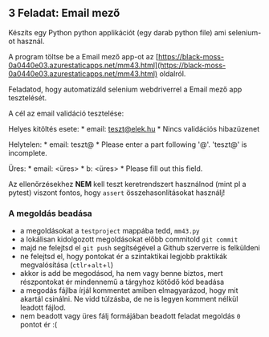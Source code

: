## 3 Feladat: Email mező

Készíts egy Python python applikációt (egy darab python file) ami selenium-ot használ. 

A program töltse be a Email mező app-ot az [https://black-moss-0a0440e03.azurestaticapps.net/mm43.html](https://black-moss-0a0440e03.azurestaticapps.net/mm43.html) oldalról.

Feladatod, hogy automatizáld selenium webdriverrel a Email mező app tesztelését.

A cél az email validáció tesztelése:

Helyes kitöltés esete:
    * email: teszt@elek.hu
    * Nincs validációs hibazüzenet

Helytelen:
    * email: teszt@
    * Please enter a part following '@'. 'teszt@' is incomplete.

Üres:
    * email: <üres>
    * b: <üres>
    * Please fill out this field.

Az ellenőrzésekhez __NEM__ kell teszt keretrendszert használnod (mint pl a pytest) viszont fontos, hogy `assert` összehasonlításokat használj!

### A megoldás beadása
* a megoldásokat a `testproject` mappába tedd, `mm43.py`
* a lokálisan kidolgozott megoldásokat előbb commitold `git commit`
* majd ne felejtsd el `git push` segítségével a Github szerverre is felküldeni
* ne felejtsd el, hogy pontokat ér a szintaktikai legjobb praktikák megvalósítása (`ctlr`+`alt`+`l`)
* akkor is add be megodásod, ha nem vagy benne biztos, mert részpontokat ér mindennemű a tárgyhoz kötődő kód beadása
* a megodás fájlba írjál kommentet amiben elmagyarázod, hogy mit akartál csinálni. Ne vidd túlzásba, de ne is legyen komment nélkül leadott fájlod.
* nem beadott vagy üres fálj formájában beadott feladat megoldás `0` pontot ér :(